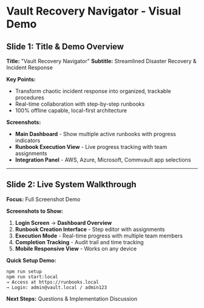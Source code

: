 # Vault Recovery Navigator - Visual Demo

## Slide 1: Title & Demo Overview
**Title:** "Vault Recovery Navigator"
**Subtitle:** Streamlined Disaster Recovery & Incident Response

**Key Points:**
- Transform chaotic incident response into organized, trackable procedures
- Real-time collaboration with step-by-step runbooks
- 100% offline capable, local-first architecture

**Screenshots:**
- **Main Dashboard** - Show multiple active runbooks with progress indicators
- **Runbook Execution View** - Live progress tracking with team assignments
- **Integration Panel** - AWS, Azure, Microsoft, Commvault app selections

---

## Slide 2: Live System Walkthrough
**Focus:** Full Screenshot Demo

**Screenshots to Show:**
1. **Login Screen** → **Dashboard Overview**
2. **Runbook Creation Interface** - Step editor with assignments
3. **Execution Mode** - Real-time progress with multiple team members
4. **Completion Tracking** - Audit trail and time tracking
5. **Mobile Responsive View** - Works on any device

**Quick Setup Demo:**
```
npm run setup
npm run start:local
→ Access at https://runbooks.local
→ Login: admin@vault.local / admin123
```

**Next Steps:** Questions & Implementation Discussion 